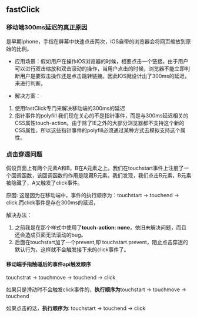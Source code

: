 ## fastClick

### 移动端300ms延迟的真正原因
是早期iphone，手指在屏幕中快速点击两次，IOS自带的浏览器会将网页缩放到原始的比例。

- 应用场景：假如用户在操作IOS浏览器的时候，相要点击一个链接。由于用户可以进行双击缩放和双击滚动的操作，当用户点击的时候，浏览器不能立即判断用户是要双击操作还是点击跳转链接。因此IOS就设计出了300ms的延迟，来进行判断。

- 解决方案：
1. 使用fastClick专门来解决移动端的300ms的延迟
2. 指针事件的polyfill
我们现在关心的不是指针事件，而是与300ms延迟相关的CSS属性touch-action。由于除了IE之外的大部分浏览器都不支持这个新的CSS属性，所以这些指针事件的polyfill必须通过某种方式去模拟支持这个属性。

### 点击穿透问题
假设页面上有两个元素A和B，B在A元素之上。我们在touchstart事件上注册了一个回调函数，该回调函数的作用是隐藏B元素。我们发现，我们点击B元素，B元素被隐藏了，A又触发了click事件。

原因: 这是因为在移动端中，事件的执行顺序为：touchstart -> touchend -> click.而click事件是存在300ms的延迟，

解决办法：
1. 之前我是在那个样式中使用了**touch-action: none**，依旧未解决问题，而且还会造成页面无法滚动的bug。
2. 后面在touchstart加了一个prevent,即 touchstart.prevent，阻止点击穿透的默认行为，这样就不会触发接下来的click事件了。

#### 移动端手指触碰后的事件api触发顺序
touchstrat -> touchmove -> touchend -> click

如果只是滑动时不会触发click事件的，**执行顺序为**touchstart -> touchmove -> touchend

如果点击的话，**执行顺序为**: touchstart -> touchend -> click

